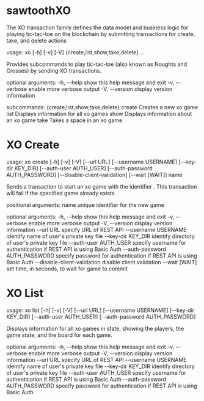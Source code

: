 # sawtoothXO
The XO transaction family defines the data model and business logic for playing tic-tac-toe on the blockchain by submitting transactions for create, take, and delete actions


usage: xo [-h] [-v] [-V] {create,list,show,take,delete} ...

Provides subcommands to play tic-tac-toe (also known as Noughts and Crosses)
by sending XO transactions.

optional arguments:
  -h, --help            show this help message and exit
  -v, --verbose         enable more verbose output
  -V, --version         display version information

subcommands:
  {create,list,show,take,delete}
    create              Creates a new xo game
    list                Displays information for all xo games
    show                Displays information about an xo game
    take                Takes a space in an xo game


# XO Create

usage: xo create [-h] [-v] [-V] [--url URL] [--username USERNAME]
                 [--key-dir KEY_DIR] [--auth-user AUTH_USER]
                 [--auth-password AUTH_PASSWORD] [--disable-client-validation]
                 [--wait [WAIT]]
                 name

Sends a transaction to start an xo game with the identifier <name>. This
transaction will fail if the specified game already exists.

positional arguments:
  name                  unique identifier for the new game

optional arguments:
  -h, --help            show this help message and exit
  -v, --verbose         enable more verbose output
  -V, --version         display version information
  --url URL             specify URL of REST API
  --username USERNAME   identify name of user's private key file
  --key-dir KEY_DIR     identify directory of user's private key file
  --auth-user AUTH_USER
                        specify username for authentication if REST API is
                        using Basic Auth
  --auth-password AUTH_PASSWORD
                        specify password for authentication if REST API is
                        using Basic Auth
  --disable-client-validation
                        disable client validation
  --wait [WAIT]         set time, in seconds, to wait for game to commit
  
  # XO List
  
  usage: xo list [-h] [-v] [-V] [--url URL] [--username USERNAME]
               [--key-dir KEY_DIR] [--auth-user AUTH_USER]
               [--auth-password AUTH_PASSWORD]

Displays information for all xo games in state, showing the players, the game
state, and the board for each game.

optional arguments:
  -h, --help            show this help message and exit
  -v, --verbose         enable more verbose output
  -V, --version         display version information
  --url URL             specify URL of REST API
  --username USERNAME   identify name of user's private key file
  --key-dir KEY_DIR     identify directory of user's private key file
  --auth-user AUTH_USER
                        specify username for authentication if REST API is
                        using Basic Auth
  --auth-password AUTH_PASSWORD
                        specify password for authentication if REST API is
                        using Basic Auth
                        
                        
